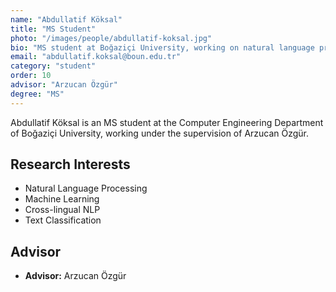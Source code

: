 ```yaml
---
name: "Abdullatif Köksal"
title: "MS Student"
photo: "/images/people/abdullatif-koksal.jpg"
bio: "MS student at Boğaziçi University, working on natural language processing under the supervision of Arzucan Özgür."
email: "abdullatif.koksal@boun.edu.tr"
category: "student"
order: 10
advisor: "Arzucan Özgür"
degree: "MS"
---
```


Abdullatif Köksal is an MS student at the Computer Engineering Department of Boğaziçi University, working under the supervision of Arzucan Özgür.

## Research Interests

- Natural Language Processing
- Machine Learning
- Cross-lingual NLP
- Text Classification

## Advisor

- **Advisor:** Arzucan Özgür 